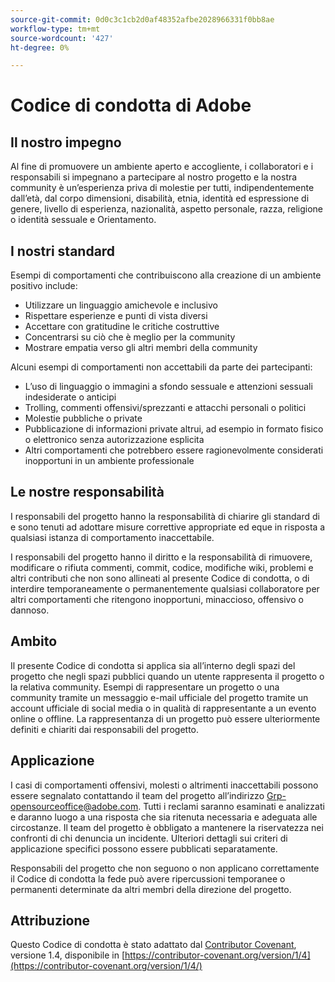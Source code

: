 ```yaml
---
source-git-commit: 0d0c3c1cb2d0af48352afbe2028966331f0bb8ae
workflow-type: tm+mt
source-wordcount: '427'
ht-degree: 0%

---
```

# Codice di condotta di Adobe

## Il nostro impegno

Al fine di promuovere un ambiente aperto e accogliente,
i collaboratori e i responsabili si impegnano a partecipare al nostro progetto e
la nostra community è un’esperienza priva di molestie per tutti, indipendentemente dall’età, dal corpo
dimensioni, disabilità, etnia, identità ed espressione di genere, livello di esperienza,
nazionalità, aspetto personale, razza, religione o identità sessuale e
Orientamento.

## I nostri standard

Esempi di comportamenti che contribuiscono alla creazione di un ambiente positivo
include:

* Utilizzare un linguaggio amichevole e inclusivo
* Rispettare esperienze e punti di vista diversi
* Accettare con gratitudine le critiche costruttive
* Concentrarsi su ciò che è meglio per la community
* Mostrare empatia verso gli altri membri della community

Alcuni esempi di comportamenti non accettabili da parte dei partecipanti:

* L’uso di linguaggio o immagini a sfondo sessuale e attenzioni sessuali indesiderate o
anticipi
* Trolling, commenti offensivi/sprezzanti e attacchi personali o politici
* Molestie pubbliche o private
* Pubblicazione di informazioni private altrui, ad esempio in formato fisico o elettronico
senza autorizzazione esplicita
* Altri comportamenti che potrebbero essere ragionevolmente considerati inopportuni in un
ambiente professionale

## Le nostre responsabilità

I responsabili del progetto hanno la responsabilità di chiarire gli standard di
e sono tenuti ad adottare misure correttive appropriate ed eque in
risposta a qualsiasi istanza di comportamento inaccettabile.

I responsabili del progetto hanno il diritto e la responsabilità di rimuovere, modificare o
rifiuta commenti, commit, codice, modifiche wiki, problemi e altri contributi
che non sono allineati al presente Codice di condotta, o di interdire temporaneamente o
permanentemente qualsiasi collaboratore per altri comportamenti che ritengono inopportuni,
minaccioso, offensivo o dannoso.

## Ambito

Il presente Codice di condotta si applica sia all’interno degli spazi del progetto che negli spazi pubblici
quando un utente rappresenta il progetto o la relativa community. Esempi di
rappresentare un progetto o una community tramite un messaggio e-mail ufficiale del progetto
tramite un account ufficiale di social media o in qualità di
rappresentante a un evento online o offline. La rappresentanza di un progetto può essere
ulteriormente definiti e chiariti dai responsabili del progetto.

## Applicazione

I casi di comportamenti offensivi, molesti o altrimenti inaccettabili possono essere
segnalato contattando il team del progetto all’indirizzo Grp-opensourceoffice@adobe.com. Tutti
i reclami saranno esaminati e analizzati e daranno luogo a una risposta che
sia ritenuta necessaria e adeguata alle circostanze. Il team del progetto è
obbligato a mantenere la riservatezza nei confronti di chi denuncia un incidente.
Ulteriori dettagli sui criteri di applicazione specifici possono essere pubblicati separatamente.

Responsabili del progetto che non seguono o non applicano correttamente il Codice di condotta
la fede può avere ripercussioni temporanee o permanenti determinate da altri
membri della direzione del progetto.

## Attribuzione

Questo Codice di condotta è stato adattato dal [Contributor Covenant](https://contributor-covenant.org), versione 1.4,
disponibile in [https://contributor-covenant.org/version/1/4](https://contributor-covenant.org/version/1/4/)
